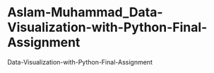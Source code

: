 # Aslam-Muhammad_Data-Visualization-with-Python-Final-Assignment
Data-Visualization-with-Python-Final-Assignment
